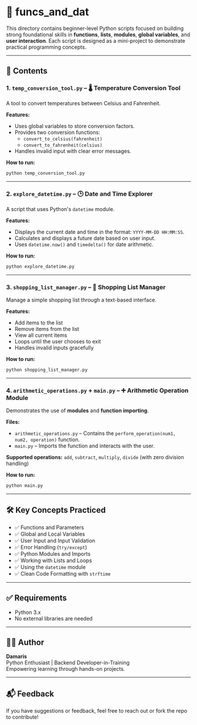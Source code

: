 
# 📁 funcs_and_dat

This directory contains beginner-level Python scripts focused on building strong foundational skills in **functions**, **lists**, **modules**, **global variables**, and **user interaction**. Each script is designed as a mini-project to demonstrate practical programming concepts.

---

## 📜 Contents

### 1. `temp_conversion_tool.py` – 🌡️ Temperature Conversion Tool

A tool to convert temperatures between Celsius and Fahrenheit.

**Features:**
- Uses global variables to store conversion factors.
- Provides two conversion functions:
  - `convert_to_celsius(fahrenheit)`
  - `convert_to_fahrenheit(celsius)`
- Handles invalid input with clear error messages.

**How to run:**
```bash
python temp_conversion_tool.py
```

---

### 2. `explore_datetime.py` – 🕒 Date and Time Explorer

A script that uses Python's `datetime` module.

**Features:**
- Displays the current date and time in the format: `YYYY-MM-DD HH:MM:SS`.
- Calculates and displays a future date based on user input.
- Uses `datetime.now()` and `timedelta()` for date arithmetic.

**How to run:**
```bash
python explore_datetime.py
```

---

### 3. `shopping_list_manager.py` – 🛒 Shopping List Manager

Manage a simple shopping list through a text-based interface.

**Features:**
- Add items to the list
- Remove items from the list
- View all current items
- Loops until the user chooses to exit
- Handles invalid inputs gracefully

**How to run:**
```bash
python shopping_list_manager.py
```

---

### 4. `arithmetic_operations.py` + `main.py` – ➕ Arithmetic Operation Module

Demonstrates the use of **modules** and **function importing**.

**Files:**
- `arithmetic_operations.py` – Contains the `perform_operation(num1, num2, operation)` function.
- `main.py` – Imports the function and interacts with the user.

**Supported operations:** `add`, `subtract`, `multiply`, `divide` (with zero division handling)

**How to run:**
```bash
python main.py
```

---

## 🛠️ Key Concepts Practiced

- ✅ Functions and Parameters
- ✅ Global and Local Variables
- ✅ User Input and Input Validation
- ✅ Error Handling (`try/except`)
- ✅ Python Modules and Imports
- ✅ Working with Lists and Loops
- ✅ Using the `datetime` module
- ✅ Clean Code Formatting with `strftime`

---

## ✅ Requirements

- Python 3.x
- No external libraries are needed

---

## 🙋‍♀️ Author

**Damaris**  
Python Enthusiast | Backend Developer-in-Training  
Empowering learning through hands-on projects.

---

## 📬 Feedback

If you have suggestions or feedback, feel free to reach out or fork the repo to contribute!

